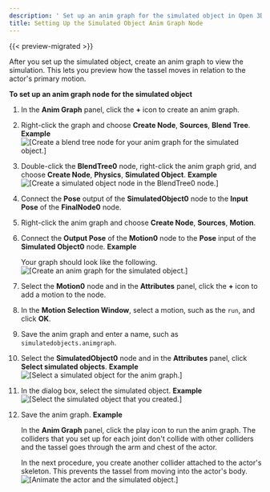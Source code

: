 ```yaml
---
description: ' Set up an anim graph for the simulated object in Open 3D Engine. '
title: Setting Up the Simulated Object Anim Graph Node
---
```


{{< preview-migrated >}}

After you set up the simulated object, create an anim graph to view the simulation. This lets you preview how the tassel moves in relation to the actor's primary motion.

**To set up an anim graph node for the simulated object**

1. In the **Anim Graph** panel, click the **+** icon to create an anim graph.

1. Right\-click the graph and choose **Create Node**, **Sources**, **Blend Tree**.
**Example**
![\[Create a blend tree node for your anim graph for the simulated object.\]](/images/user-guide/actor-animation/simulated-objects-7.png)

1. Double\-click the **BlendTree0** node, right\-click the anim graph grid, and choose **Create Node**, **Physics**, **Simulated Object**.
**Example**
![\[Create a simulated object node in the BlendTree0 node.\]](/images/user-guide/actor-animation/simulated-objects-8.png)

1. Connect the **Pose** output of the **SimulatedObject0** node to the **Input Pose** of the **FinalNode0** node.

1. Right\-click the anim graph and choose **Create Node**, **Sources**, **Motion**.

1. Connect the **Output Pose** of the **Motion0** node to the **Pose** input of the **Simulated Object0** node.
**Example**

   Your graph should look like the following.
![\[Create an anim graph for the simulated object.\]](/images/user-guide/actor-animation/simulated-objects-10.png)

1. Select the **Motion0** node and in the **Attributes** panel, click the **+** icon to add a motion to the node.

1. In the **Motion Selection Window**, select a motion, such as the `run`, and click **OK**.

1. Save the anim graph and enter a name, such as `simulatedobjects.animgraph`.

1. Select the **SimulatedObject0** node and in the **Attributes** panel, click **Select simulated objects**.
**Example**
![\[Select a simulated object for the anim graph.\]](/images/user-guide/actor-animation/simulated-objects-11.png)

1. In the dialog box, select the simulated object.
**Example**
![\[Select the simulated object that you created.\]](/images/user-guide/actor-animation/simulated-objects-12.png)

1. Save the anim graph.
**Example**

   In the **Anim Graph** panel, click the play icon to run the anim graph. The colliders that you set up for each joint don't collide with other colliders and the tassel goes through the arm and chest of the actor.

   In the next procedure, you create another collider attached to the actor's skeleton. This prevents the tassel from moving into the actor's body.
![\[Animate the actor and the simulated object.\]](/images/user-guide/actor-animation/simulated-objects-13.gif)
